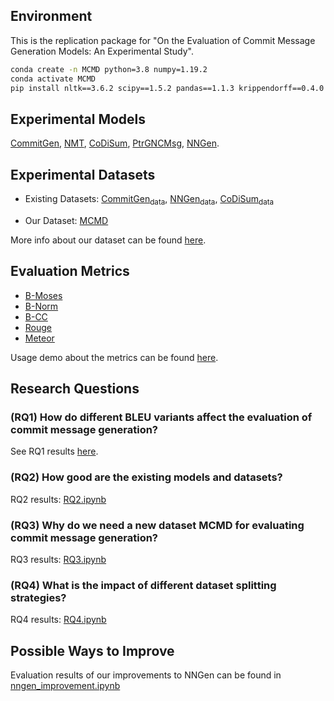 ## Environment

This is the replication package for "On the Evaluation of Commit Message Generation Models: An Experimental Study".

```sh
conda create -n MCMD python=3.8 numpy=1.19.2
conda activate MCMD
pip install nltk==3.6.2 scipy==1.5.2 pandas==1.1.3 krippendorff==0.4.0 scikit-learn==0.24.1 sumeval==0.2.2
```

## Experimental Models

[CommitGen][CommitGen], [NMT][NMT], [CoDiSum][CoDiSum], [PtrGNCMsg][PtrGNCMsg], [NNGen][NNGen].


## Experimental Datasets

- Existing Datasets: [CommitGen<sub>data</sub>][CommitGen_data], [NNGen<sub>data</sub>][NNGen_data], [CoDiSum<sub>data</sub>][CoDiSum_data]

- Our Dataset: [MCMD][MCMD]

More info about our dataset can be found [here](dataset/ReadMe.md).

## Evaluation Metrics

- [B-Moses](metrics/B-Moses.perl)
- [B-Norm](metrics/B-Norm.py)
- [B-CC](metrics/B-CC.py)
- [Rouge](metrics/Rouge.py)
- [Meteor](metrics/Meteor.py)

Usage demo about the metrics can be found [here](metrics/ReadMe.md).


## Research Questions

### (RQ1) How do different BLEU variants affect the evaluation of commit message generation?


See RQ1 results [here](human_evaluation/ReadMe.md).


### (RQ2) How good are the existing models and datasets?

RQ2 results: [RQ2.ipynb](research_questions/RQ2.ipynb)


### (RQ3) Why do we need a new dataset MCMD for evaluating commit message generation?

RQ3 results: [RQ3.ipynb](research_questions/RQ3.ipynb)


### (RQ4) What is the impact of different dataset splitting strategies?

RQ4 results: [RQ4.ipynb](research_questions/RQ4.ipynb)


## Possible Ways to Improve

Evaluation results of our improvements to NNGen can be found in [nngen_improvement.ipynb](discussion/nngen_improvement.ipynb)


[CommitGen]: https://sjiang1.github.io/commitgen/ "S. Jiang, A. Armaly, and C. McMillan, “Automatically generating commit messages from diffs using neural machine translation,” in ASE, 2017."

[NMT]: https://github.com/epochx/commitgen "P. Loyola, E. Marrese-Taylor, and Y. Matsuo, “A neural architecture for generating natural language descriptions from source code changes,” in ACL. Association for Computational Linguistics, 2017, pp. 287–292."

[CoDiSum]: https://github.com/SoftWiser-group/CoDiSum "S. Xu, Y. Yao, F. Xu, T. Gu, H. Tong, and J. Lu, “Commit message generation for source code changes,” in IJCAI. ijcai.org, 2019, pp. 3975–3981."

[PtrGNCMsg]: https://zenodo.org/record/2542706#.XECK8C277BJ "Q. Liu, Z. Liu, H. Zhu, H. Fan, B. Du, and Y. Qian, “Generating commit messages from diffs using pointer-generator network,” in MSR. IEEE / ACM, 2019, pp. 299–309."

[NNGen]: https://github.com/Tbabm/nngen "Z. Liu, X. Xia, A. E. Hassan, D. Lo, Z. Xing, and X. Wang, “Neuralmachine-translation-based commit message generation: how far are we?” in ASE. ACM, 2018, pp. 373–384."

[CommitGen_data]: https://dl.boxcloud.com/zip_download/zip_download?ProgressReportingKey=0199BB09C96974426BFE1A61F051C6D3&d=43152170708&ZipFileName=NMT_DataSet.zip&Timestamp=1620278305&SharedLink=https%3A%2F%2Fnotredame.box.com%2Fs%2Fwghwpw46x41nu6iulm6qi8j42finuxni&HMAC2=4ae81054b14a58386038b28bd5d03083f3db5f124f03cf44e73f3c02ae7a3496 "CommitGen_data download link"

[NNGen_data]: https://github.com/Tbabm/nngen/tree/master/data "NNGen_data download link"

[CoDiSum_data]: https://github.com/SoftWiser-group/CoDiSum/blob/master/data4CopynetV3.zip "CoDiSum_data download link"

[MCMD]: https://doi.org/10.5281/zenodo.5025758 "Multi-programming-language Commit Message Dataset"
